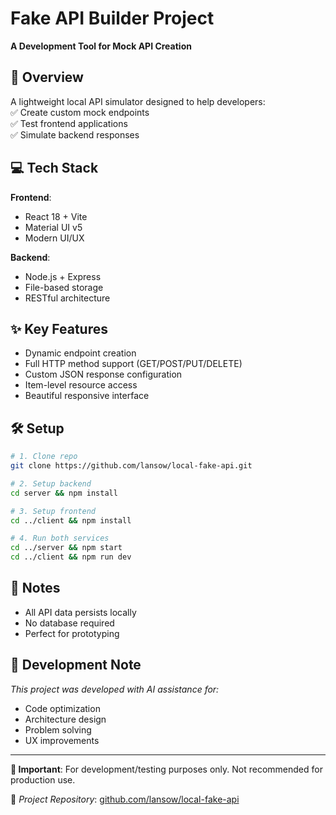 # Fake API Builder Project  
**A Development Tool for Mock API Creation**  

## 🚀 Overview  
A lightweight local API simulator designed to help developers:  
✅ Create custom mock endpoints  
✅ Test frontend applications  
✅ Simulate backend responses  

## 💻 Tech Stack  
**Frontend**:  
- React 18 + Vite  
- Material UI v5  
- Modern UI/UX  

**Backend**:  
- Node.js + Express  
- File-based storage  
- RESTful architecture  

## ✨ Key Features  
- Dynamic endpoint creation  
- Full HTTP method support (GET/POST/PUT/DELETE)  
- Custom JSON response configuration  
- Item-level resource access  
- Beautiful responsive interface  

## 🛠️ Setup  
```bash
# 1. Clone repo
git clone https://github.com/lansow/local-fake-api.git

# 2. Setup backend
cd server && npm install

# 3. Setup frontend 
cd ../client && npm install

# 4. Run both services
cd ../server && npm start
cd ../client && npm run dev
```

## 📝 Notes  
- All API data persists locally  
- No database required  
- Perfect for prototyping  

## 🤖 Development Note  
*This project was developed with AI assistance for:*  
- Code optimization  
- Architecture design  
- Problem solving  
- UX improvements  

---

**📌 Important**: For development/testing purposes only. Not recommended for production use.  

🔗 *Project Repository*: [github.com/lansow/local-fake-api](https://github.com/lansow/local-fake-api)

